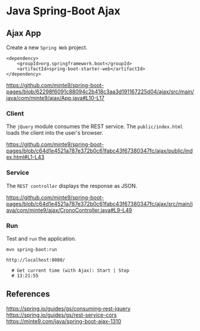 # Java Spring-Boot Ajax

## Ajax App

Create a new `Spring Web` project.

~~~
<dependency>
	<groupId>org.springframework.boot</groupId>
	<artifactId>spring-boot-starter-web</artifactId>
</dependency>
~~~

https://github.com/minte9/spring-boot-pages/blob/62298f6091c88094c2b418c3aa3d191167225d04/ajax/src/main/java/com/minte9/ajax/App.java#L10-L17

### Client

The `jQuery` module consumes the REST service.
The `public/index.html` loads the client into the user's browser.

https://github.com/minte9/spring-boot-pages/blob/c64d1e4521a787e372b0c61fabc43f67380347fc/ajax/public/index.html#L1-L43

### Service

The `REST controller` displays the response as JSON.

https://github.com/minte9/spring-boot-pages/blob/c64d1e4521a787e372b0c61fabc43f67380347fc/ajax/src/main/java/com/minte9/ajax/CronoController.java#L9-L49

### Run

Test and `run` the application.

~~~
mvn spring-boot:run

http://localhost:8080/

  # Get current time (with Ajax): Start | Stop
  # 13:21:55
~~~

## References

https://spring.io/guides/gs/consuming-rest-jquery  
https://spring.io/guides/gs/rest-service-cors  
https://minte9.com/java/spring-boot-ajax-1310
